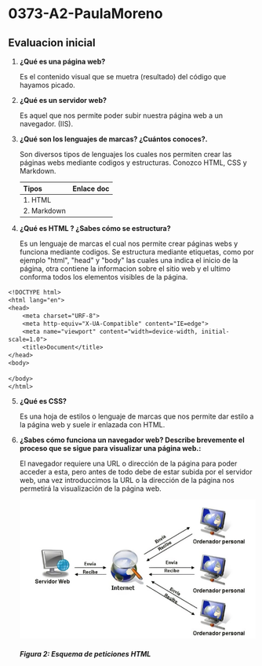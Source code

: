 # 0373-A2-PaulaMoreno

## Evaluacion inicial

1. **¿Qué es una página web?**

    Es el contenido visual que se muetra (resultado) del código que hayamos picado.

2. **¿Qué es un servidor web?**

    Es aquel que nos permite poder subir nuestra página web a un navegador. (IIS).


3. **¿Qué son los lenguajes de marcas? ¿Cuántos conoces?.** 

    Son diversos tipos de lenguajes los cuales nos permiten crear las páginas webs mediante codigos y estructuras. Conozco HTML, CSS y Markdown.

    |Tipos|Enlace doc|
    |--------|--------:|
    |1. HTML |
    |2. Markdown|

4. **¿Qué es HTML ? ¿Sabes cómo se estructura?**

    Es un lenguaje de marcas el cual nos permite crear páginas webs y funciona mediante codigos. Se estructura mediante etiquetas, como por ejemplo "html", "head" y "body" las cuales una indica el inicio de la página, otra contiene la informacion sobre el sitio web y el ultimo conforma todos los elementos visibles de la página.



```
<!DOCTYPE html>
<html lang="en">
<head>
    <meta charset="URF-8">
    <meta http-equiv="X-UA-Compatible" content="IE=edge">
    <meta name="viewport" content="width=device-width, initial-scale=1.0">
    <title>Document</title>
</head>
<body>

</body>
</html>
```

5. **¿Qué es CSS?**
    
    Es una hoja de estilos o lenguaje de marcas que nos permite dar estilo a la página web y suele ir enlazada con HTML.


6. **¿Sabes cómo funciona un navegador web? Describe brevemente el proceso que se sigue para visualizar una página web.:**
    
    El navegador requiere una URL o dirección de la página para poder acceder a esta, pero antes de todo debe de estar subida por el servidor web, una vez introduccimos la URL o la dirección de la página nos permetirá la visualización de la página web. 

    ![Foto punto 6](https://github.com/paulamoreno27/0373-A2-PaulaMoreno/blob/main/fotoA02.png "Titulo opcional")

    #### _Figura 2: Esquema de peticiones HTML_